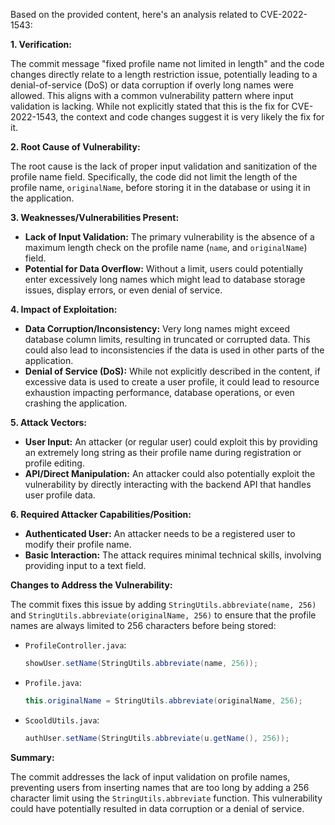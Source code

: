 Based on the provided content, here's an analysis related to CVE-2022-1543:

**1. Verification:**

The commit message "fixed profile name not limited in length" and the code changes directly relate to a length restriction issue, potentially leading to a denial-of-service (DoS) or data corruption if overly long names were allowed. This aligns with a common vulnerability pattern where input validation is lacking. While not explicitly stated that this is the fix for CVE-2022-1543, the context and code changes suggest it is very likely the fix for it.

**2. Root Cause of Vulnerability:**

The root cause is the lack of proper input validation and sanitization of the profile name field. Specifically, the code did not limit the length of the profile name, `originalName`,  before storing it in the database or using it in the application.

**3. Weaknesses/Vulnerabilities Present:**

*   **Lack of Input Validation:** The primary vulnerability is the absence of a maximum length check on the profile name (`name`, and `originalName`) field.
*   **Potential for Data Overflow:** Without a limit, users could potentially enter excessively long names which might lead to database storage issues, display errors, or even denial of service.

**4. Impact of Exploitation:**

*   **Data Corruption/Inconsistency:** Very long names might exceed database column limits, resulting in truncated or corrupted data. This could also lead to inconsistencies if the data is used in other parts of the application.
*   **Denial of Service (DoS):**  While not explicitly described in the content, if excessive data is used to create a user profile, it could lead to resource exhaustion impacting performance, database operations, or even crashing the application.

**5. Attack Vectors:**

*   **User Input:** An attacker (or regular user) could exploit this by providing an extremely long string as their profile name during registration or profile editing.
*   **API/Direct Manipulation:** An attacker could also potentially exploit the vulnerability by directly interacting with the backend API that handles user profile data.

**6. Required Attacker Capabilities/Position:**

*   **Authenticated User:** An attacker needs to be a registered user to modify their profile name.
*   **Basic Interaction:** The attack requires minimal technical skills, involving providing input to a text field.

**Changes to Address the Vulnerability:**

The commit fixes this issue by adding `StringUtils.abbreviate(name, 256)` and `StringUtils.abbreviate(originalName, 256)` to ensure that the profile names are always limited to 256 characters before being stored:

*   `ProfileController.java`:
    ```java
    showUser.setName(StringUtils.abbreviate(name, 256));
    ```
*  `Profile.java`:
    ```java
    this.originalName = StringUtils.abbreviate(originalName, 256);
    ```
*   `ScooldUtils.java`:
    ```java
    authUser.setName(StringUtils.abbreviate(u.getName(), 256));
    ```
**Summary:**

The commit addresses the lack of input validation on profile names, preventing users from inserting names that are too long by adding a 256 character limit using the `StringUtils.abbreviate` function. This vulnerability could have potentially resulted in data corruption or a denial of service.